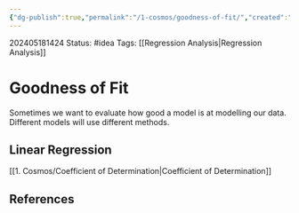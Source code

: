 ```yaml
---
{"dg-publish":true,"permalink":"/1-cosmos/goodness-of-fit/","created":"2025-01-22T11:17:14.045-05:00","updated":"2024-05-20T21:47:42.222-04:00"}
---
```


202405181424
Status: #idea
Tags: [[Regression Analysis\|Regression Analysis]]
# Goodness of Fit
Sometimes we want to evaluate how good a model is at modelling our data. Different models will use different methods. 
## Linear Regression
[[1. Cosmos/Coefficient of Determination\|Coefficient of Determination]]
## References
